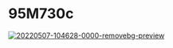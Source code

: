 # 95M730c
<a href="https://imgbb.com/"><img src="https://i.ibb.co/7YCnBpJ/20220507-104628-0000-removebg-preview.png" alt="20220507-104628-0000-removebg-preview" border="0"></a>
